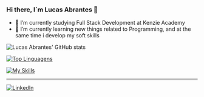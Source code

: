 ### Hi there, I`m Lucas Abrantes 👋

-   🔭 I’m currently studying Full Stack Development at Kenzie Academy
-   🌱 I’m currently learning new things related to Programming, and at the same time i develop my soft skills

![Lucas Abrantes' GitHub stats](https://github-readme-stats.vercel.app/api?username=lucasvabrantes&show_icons=true&theme=noctis_minimus)

[![Top Linguagens](https://github-readme-stats.vercel.app/api/top-langs/?username=lucasvabrantes&layout=compact)](https://github.com/anuraghazra/github-readme-stats)

[![My Skills](https://skillicons.dev/icons?i=js,typescript,react,html,css,next)](https://skillicons.dev)



<hr>


[![LinkedIn](https://img.shields.io/badge/LinkedIn-0077B5?style=for-the-badge&logo=linkedin&logoColor=white)](https://www.linkedin.com/in/lucas-abrantes-8b8687150/)
